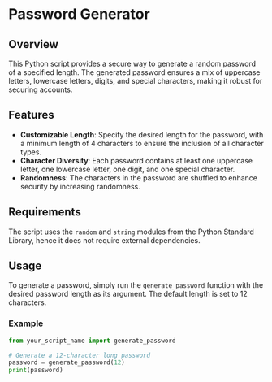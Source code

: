 # Password Generator

## Overview

This Python script provides a secure way to generate a random password of a specified length. The generated password ensures a mix of uppercase letters, lowercase letters, digits, and special characters, making it robust for securing accounts.

## Features

- **Customizable Length**: Specify the desired length for the password, with a minimum length of 4 characters to ensure the inclusion of all character types.
- **Character Diversity**: Each password contains at least one uppercase letter, one lowercase letter, one digit, and one special character.
- **Randomness**: The characters in the password are shuffled to enhance security by increasing randomness.

## Requirements

The script uses the `random` and `string` modules from the Python Standard Library, hence it does not require external dependencies.

## Usage

To generate a password, simply run the `generate_password` function with the desired password length as its argument. The default length is set to 12 characters.

### Example

```python
from your_script_name import generate_password

# Generate a 12-character long password
password = generate_password(12)
print(password)
